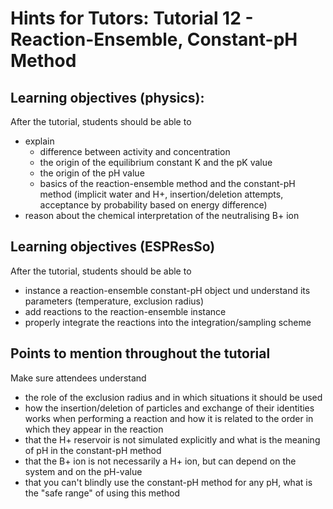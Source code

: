 # Hints for Tutors: Tutorial 12 - Reaction-Ensemble, Constant-pH Method

## Learning objectives (physics):

After the tutorial, students should be able to 

* explain
    * difference between activity and concentration
    * the origin of the equilibrium constant K and the pK value
    * the origin of the pH value
    * basics of the reaction-ensemble method and the constant-pH method
       (implicit water and H+, insertion/deletion attempts, acceptance by probability based on energy difference)
* reason about the chemical interpretation of the neutralising B+ ion


## Learning objectives (ESPResSo)

After the tutorial, students should be able to 

* instance a reaction-ensemble constant-pH object und understand its parameters (temperature, exclusion radius)
* add reactions to the reaction-ensemble instance
* properly integrate the reactions into the integration/sampling scheme


## Points to mention throughout the tutorial

Make sure attendees understand 

* the role of the exclusion radius and in which situations it should be used
* how the insertion/deletion of particles and exchange of their identities works when performing a reaction and how it is related to the order in which they appear in the reaction
* that the H+ reservoir is not simulated explicitly and what is the meaning of pH in the constant-pH method
* that the B+ ion is not necessarily a H+ ion, but can depend on the system and on the pH-value
* that you can't blindly use the constant-pH method for any pH, what is the "safe range" of using this method
